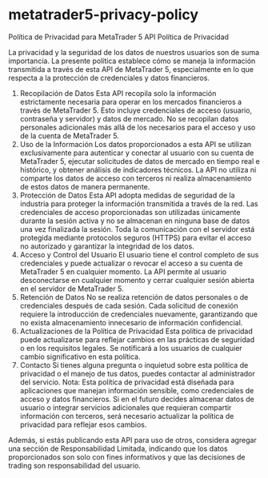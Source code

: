 # metatrader5-privacy-policy

Política de Privacidad para MetaTrader 5 API
Política de Privacidad

La privacidad y la seguridad de los datos de nuestros usuarios son de suma importancia. La presente política establece cómo se maneja la información transmitida a través de esta API de MetaTrader 5, especialmente en lo que respecta a la protección de credenciales y datos financieros.

1. Recopilación de Datos
Esta API recopila solo la información estrictamente necesaria para operar en los mercados financieros a través de MetaTrader 5. Esto incluye credenciales de acceso (usuario, contraseña y servidor) y datos de mercado.
No se recopilan datos personales adicionales más allá de los necesarios para el acceso y uso de la cuenta de MetaTrader 5.
2. Uso de la Información
Los datos proporcionados a esta API se utilizan exclusivamente para autenticar y conectar al usuario con su cuenta de MetaTrader 5, ejecutar solicitudes de datos de mercado en tiempo real e histórico, y obtener análisis de indicadores técnicos.
La API no utiliza ni comparte los datos de acceso con terceros ni realiza almacenamiento de estos datos de manera permanente.
3. Protección de Datos
Esta API adopta medidas de seguridad de la industria para proteger la información transmitida a través de la red.
Las credenciales de acceso proporcionadas son utilizadas únicamente durante la sesión activa y no se almacenan en ninguna base de datos una vez finalizada la sesión.
Toda la comunicación con el servidor está protegida mediante protocolos seguros (HTTPS) para evitar el acceso no autorizado y garantizar la integridad de los datos.
4. Acceso y Control del Usuario
El usuario tiene el control completo de sus credenciales y puede actualizar o revocar el acceso a su cuenta de MetaTrader 5 en cualquier momento.
La API permite al usuario desconectarse en cualquier momento y cerrar cualquier sesión abierta en el servidor de MetaTrader 5.
5. Retención de Datos
No se realiza retención de datos personales o de credenciales después de cada sesión. Cada solicitud de conexión requiere la introducción de credenciales nuevamente, garantizando que no exista almacenamiento innecesario de información confidencial.
6. Actualizaciones de la Política de Privacidad
Esta política de privacidad puede actualizarse para reflejar cambios en las prácticas de seguridad o en los requisitos legales. Se notificará a los usuarios de cualquier cambio significativo en esta política.
7. Contacto
Si tienes alguna pregunta o inquietud sobre esta política de privacidad o el manejo de tus datos, puedes contactar al administrador del servicio.
Nota: Esta política de privacidad está diseñada para aplicaciones que manejan información sensible, como credenciales de acceso y datos financieros. Si en el futuro decides almacenar datos de usuario o integrar servicios adicionales que requieran compartir información con terceros, será necesario actualizar la política de privacidad para reflejar esos cambios.

Además, si estás publicando esta API para uso de otros, considera agregar una sección de Responsabilidad Limitada, indicando que los datos proporcionados son solo con fines informativos y que las decisiones de trading son responsabilidad del usuario.
